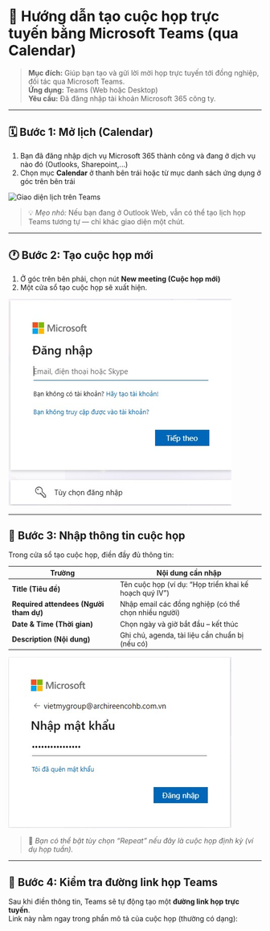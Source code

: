 # 🎥 Hướng dẫn tạo cuộc họp trực tuyến bằng Microsoft Teams (qua Calendar)

> **Mục đích:** Giúp bạn tạo và gửi lời mời họp trực tuyến tới đồng nghiệp, đối tác qua Microsoft Teams.  
> **Ứng dụng:** Teams (Web hoặc Desktop)  
> **Yêu cầu:** Đã đăng nhập tài khoản Microsoft 365 công ty.  

---

## 🗓️ Bước 1: Mở lịch (Calendar)

1. Bạn đã đăng nhập dịch vụ Microsoft 365 thành công và đang ở dịch vụ nào đó (Outlooks, Sharepoint,...)
2. Chọn mục **Calendar** ở thanh bên trái hoặc từ mục danh sách ứng dụng ở góc trên bên trái

![Giao diện lịch trên Teams](./img/6.jpg)

> 💡 *Mẹo nhỏ:* Nếu bạn đang ở Outlook Web, vẫn có thể tạo lịch họp Teams tương tự — chỉ khác giao diện một chút.

---

## 🕐 Bước 2: Tạo cuộc họp mới

1. Ở góc trên bên phải, chọn nút **New meeting (Cuộc họp mới)**  
2. Một cửa sổ tạo cuộc họp sẽ xuất hiện.

![Nút tạo cuộc họp mới](./img/2.jpg)

---

## 📝 Bước 3: Nhập thông tin cuộc họp

Trong cửa sổ tạo cuộc họp, điền đầy đủ thông tin:

| Trường | Nội dung cần nhập |
|--------|------------------|
| **Title (Tiêu đề)** | Tên cuộc họp (ví dụ: “Họp triển khai kế hoạch quý IV”) |
| **Required attendees (Người tham dự)** | Nhập email các đồng nghiệp (có thể chọn nhiều người) |
| **Date & Time (Thời gian)** | Chọn ngày và giờ bắt đầu – kết thúc |
| **Description (Nội dung)** | Ghi chú, agenda, tài liệu cần chuẩn bị (nếu có) |

![Cửa sổ tạo cuộc họp](./img/3.jpg)

> 💬 *Bạn có thể bật tùy chọn “Repeat” nếu đây là cuộc họp định kỳ (ví dụ họp tuần).*

---

## 📡 Bước 4: Kiểm tra đường link họp Teams

Sau khi điền thông tin, Teams sẽ tự động tạo một **đường link họp trực tuyến**.  
Link này nằm ngay trong phần mô tả của cuộc họp (thường có dạng):  

